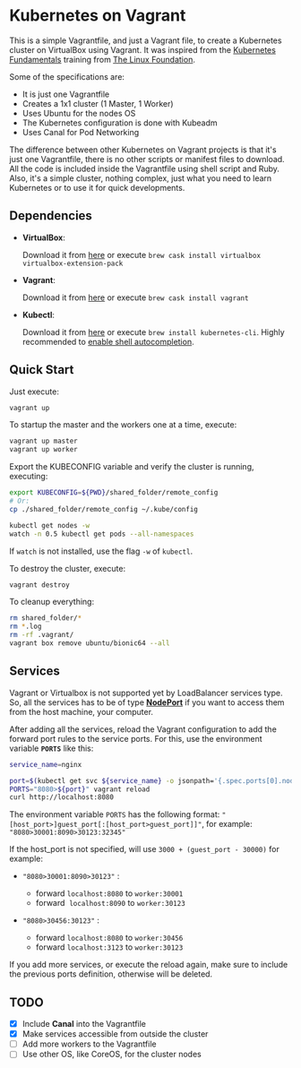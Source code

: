 # Kubernetes on Vagrant

This is a simple Vagrantfile, and just a Vagrant file, to create a Kubernetes cluster on VirtualBox using Vagrant. It was inspired from the [Kubernetes Fundamentals](https://www.cncf.io/certification/training/) training from [The Linux Foundation](https://www.cncf.io).

Some of the specifications are:

- It is just one Vagrantfile
- Creates a 1x1 cluster (1 Master, 1 Worker)
- Uses Ubuntu for the nodes OS
- The Kubernetes configuration is done with Kubeadm
- Uses Canal for Pod Networking

The difference between other Kubernetes on Vagrant projects is that it's just one Vagrantfile, there is no other scripts or manifest files to download. All the code is included inside the Vagrantfile using shell script and Ruby. Also, it's a simple cluster, nothing complex, just what you need to learn Kubernetes or to use it for quick developments.

## Dependencies

- **VirtualBox**:

  Download it from [here](https://www.virtualbox.org/wiki/Downloads) or execute `brew cask install virtualbox virtualbox-extension-pack`

- **Vagrant**:

  Download it from [here](https://www.vagrantup.com/downloads.html) or execute `brew cask install vagrant`

- **Kubectl**:

  Download it from [here](https://kubernetes.io/docs/tasks/tools/install-kubectl/) or execute `brew install kubernetes-cli`. Highly recommended to [enable shell autocompletion](https://kubernetes.io/docs/tasks/tools/install-kubectl/#enabling-shell-autocompletion).

## Quick Start

Just execute:

```bash
vagrant up
```

To startup the master and the workers one at a time, execute:

```bash
vagrant up master
vagrant up worker
```

Export the KUBECONFIG variable and verify the cluster is running, executing:

```bash
export KUBECONFIG=${PWD}/shared_folder/remote_config
# Or:
cp ./shared_folder/remote_config ~/.kube/config

kubectl get nodes -w
watch -n 0.5 kubectl get pods --all-namespaces
```

If `watch` is not installed, use the flag `-w` of `kubectl`.

To destroy the cluster, execute:

```bash
vagrant destroy
```

To cleanup everything:

```bash
rm shared_folder/*
rm *.log
rm -rf .vagrant/
vagrant box remove ubuntu/bionic64 --all
```

## Services

Vagrant or Virtualbox is not supported yet by LoadBalancer services type. So, all the services has to be of type [**NodePort**](https://kubernetes.io/docs/concepts/services-networking/service/#nodeport) if you want to access them from the host machine, your computer.

After adding all the services, reload the Vagrant configuration to add the forward port rules to the service ports. For this, use the environment variable **`PORTS`** like this:

```bash
service_name=nginx

port=$(kubectl get svc ${service_name} -o jsonpath='{.spec.ports[0].nodePort}')
PORTS="8080>${port}" vagrant reload
curl http://localhost:8080
```

The environment variable `PORTS` has the following format: `"[host_port>]guest_port[:[host_port>guest_port]]"`, for example: `"8080>30001:8090>30123:32345"`

If the host_port is not specified, will use `3000 + (guest_port - 30000)` for example:

- `"8080>30001:8090>30123"` :
  - forward​  `localhost:8080` to `worker:30001`
  - forward ​ `localhost:8090` to `worker:30123`

- `"8080>30456:30123"` :
  - forward​  `localhost:8080` to `worker:30456`
  - forward​  `localhost:3123` to `worker:30123`

If you add more services, or execute the reload again, make sure to include the previous ports definition, otherwise will be deleted.

## TODO

- [x] Include **Canal** into the Vagrantfile
- [x] Make services accessible from outside the cluster
- [ ] Add more workers to the Vagrantfile
- [ ] Use other OS, like CoreOS, for the cluster nodes
